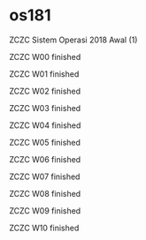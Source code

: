 # os181
ZCZC Sistem Operasi 2018 Awal (1)

ZCZC W00 finished

ZCZC W01 finished

ZCZC W02 finished

ZCZC W03 finished

ZCZC W04 finished

ZCZC W05 finished

ZCZC W06 finished

ZCZC W07 finished

ZCZC W08 finished

ZCZC W09 finished

ZCZC W10 finished
